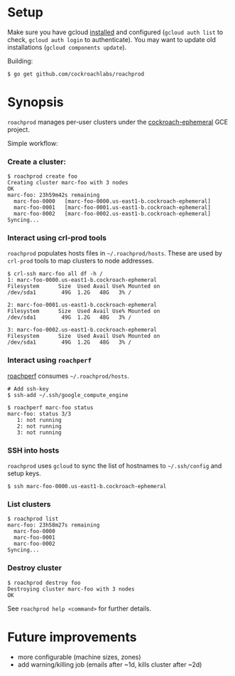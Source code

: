 # Setup

Make sure you have gcloud [installed](https://cloud.google.com/sdk/downloads) and configured (`gcloud auth list` to check, `gcloud auth login` to authenticate). You may want to update old installations (`gcloud components update`).

Building:
```
$ go get github.com/cockroachlabs/roachprod
```

# Synopsis

`roachprod` manages per-user clusters under the [cockroach-ephemeral](https://console.cloud.google.com/home/dashboard?project=cockroach-ephemeral) GCE project.

Simple workflow:

### Create a cluster:
```
$ roachprod create foo
Creating cluster marc-foo with 3 nodes
OK
marc-foo: 23h59m42s remaining
  marc-foo-0000   [marc-foo-0000.us-east1-b.cockroach-ephemeral]
  marc-foo-0001   [marc-foo-0001.us-east1-b.cockroach-ephemeral]
  marc-foo-0002   [marc-foo-0002.us-east1-b.cockroach-ephemeral]
Syncing...
```

### Interact using crl-prod tools
`roachprod` populates hosts files in `~/.roachprod/hosts`. These are used by `crl-prod` tools to map clusters to node addresses.

```
$ crl-ssh marc-foo all df -h /
1: marc-foo-0000.us-east1-b.cockroach-ephemeral
Filesystem      Size  Used Avail Use% Mounted on
/dev/sda1        49G  1.2G   48G   3% /

2: marc-foo-0001.us-east1-b.cockroach-ephemeral
Filesystem      Size  Used Avail Use% Mounted on
/dev/sda1        49G  1.2G   48G   3% /

3: marc-foo-0002.us-east1-b.cockroach-ephemeral
Filesystem      Size  Used Avail Use% Mounted on
/dev/sda1        49G  1.2G   48G   3% /
```

### Interact using `roachperf`
[roachperf](https://github.com/cockroachlabs/roachprod) consumes `~/.roachprod/hosts`.

```
# Add ssh-key
$ ssh-add ~/.ssh/google_compute_engine

$ roachperf marc-foo status
marc-foo: status 3/3
   1: not running
   2: not running
   3: not running
```

### SSH into hosts
`roachprod` uses `gcloud` to sync the list of hostnames to `~/.ssh/config` and setup keys.

```
$ ssh marc-foo-0000.us-east1-b.cockroach-ephemeral
```

### List clusters
```
$ roachprod list
marc-foo: 23h58m27s remaining
  marc-foo-0000
  marc-foo-0001
  marc-foo-0002
Syncing...
```

### Destroy cluster
```
$ roachprod destroy foo
Destroying cluster marc-foo with 3 nodes
OK
```

See `roachprod help <command>` for further details.

# Future improvements

* more configurable (machine sizes, zones)
* add warning/killing job (emails after ~1d, kills cluster after ~2d)
